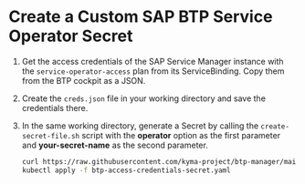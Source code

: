 # Create a Custom SAP BTP Service Operator Secret

1. Get the access credentials of the SAP Service Manager instance with the `service-operator-access` plan from its ServiceBinding. Copy them from the BTP cockpit as a JSON. 

2. Create the `creds.json` file in your working directory and save the credentials there.

3. In the same working directory, generate a Secret by calling the `create-secret-file.sh` script with the **operator** option as the first parameter and **your-secret-name**  as the second parameter.

    ```sh
    curl https://raw.githubusercontent.com/kyma-project/btp-manager/main/hack/create-secret-file.sh | bash -s operator 'my-secret'
    kubectl apply -f btp-access-credentials-secret.yaml
    ```
   <!-- this command also installs the Secret, right? - should it stay that way?-->